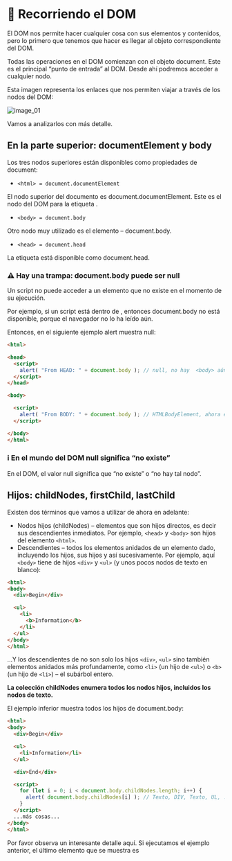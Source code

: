 # 📖 Recorriendo el DOM

El DOM nos permite hacer cualquier cosa con sus elementos y contenidos, pero lo primero que tenemos que hacer es llegar al objeto correspondiente del DOM.

Todas las operaciones en el DOM comienzan con el objeto document. Este es el principal “punto de entrada” al DOM. Desde ahí podremos acceder a cualquier nodo.

Esta imagen representa los enlaces que nos permiten viajar a través de los nodos del DOM:

![image_01]()

Vamos a analizarlos con más detalle.

## En la parte superior: documentElement y body

Los tres nodos superiores están disponibles como propiedades de document:

* `<html> = document.documentElement`

El nodo superior del documento es document.documentElement. Este es el nodo del DOM para la etiqueta <html>.

* `<body> = document.body`

Otro nodo muy utilizado es el elemento <body> – document.body.

* `<head> = document.head`

La etiqueta <head> está disponible como document.head.

### ⚠️ Hay una trampa: document.body puede ser null
Un script no puede acceder a un elemento que no existe en el momento de su ejecución.

Por ejemplo, si un script está dentro de <head>, entonces document.body no está disponible, porque el navegador no lo ha leído aún.

Entonces, en el siguiente ejemplo alert muestra null:

````html
<html>

<head>
  <script>
    alert( "From HEAD: " + document.body ); // null, no hay  <body> aún
  </script>
</head>

<body>

  <script>
    alert( "From BODY: " + document.body ); // HTMLBodyElement, ahora existe
  </script>

</body>
</html>
````

### ℹ️ En el mundo del DOM null significa “no existe”
En el DOM, el valor null significa que “no existe” o “no hay tal nodo”.

## Hijos: childNodes, firstChild, lastChild

Existen dos términos que vamos a utilizar de ahora en adelante:

* Nodos hijos (childNodes) – elementos que son hijos directos, es decir sus descendientes inmediatos. Por ejemplo, `<head>` y `<body>` son hijos del elemento `<html>`.
* Descendientes – todos los elementos anidados de un elemento dado, incluyendo los hijos, sus hijos y así sucesivamente.
Por ejemplo, aquí `<body>` tiene de hijos `<div>` y `<ul>` (y unos pocos nodos de texto en blanco):

````html
<html>
<body>
  <div>Begin</div>

  <ul>
    <li>
      <b>Information</b>
    </li>
  </ul>
</body>
</html>
````

…Y los descendientes de <body> no son solo los hijos `<div>`, `<ul>` sino también elementos anidados más profundamente, como `<li>` (un hijo de `<ul>`) o `<b>` (un hijo de `<li>`) – el subárbol entero.

**La colección childNodes enumera todos los nodos hijos, incluidos los nodos de texto.**

El ejemplo inferior muestra todos los hijos de document.body:

````html
<html>
<body>
  <div>Begin</div>

  <ul>
    <li>Information</li>
  </ul>

  <div>End</div>

  <script>
    for (let i = 0; i < document.body.childNodes.length; i++) {
      alert( document.body.childNodes[i] ); // Texto, DIV, Texto, UL, ..., SCRIPT
    }
  </script>
  ...más cosas...
</body>
</html>
````

Por favor observa un interesante detalle aquí. Si ejecutamos el ejemplo anterior, el último elemento que se muestra es <script>. De hecho, el documento tiene más cosas debajo, pero en el momento de ejecución del script el navegador todavía no lo ha leído, por lo que el script no lo ve.

**Las propiedades firstChild y lastChild dan acceso rápido al primer y al último hijo.**

Son solo atajos. Si existieran nodos hijos, la respuesta siguiente sería siempre verdadera:

````js
elem.childNodes[0] === elem.firstChild
elem.childNodes[elem.childNodes.length - 1] === elem.lastChild
````

También hay una función especial elem.hasChildNodes() para comprobar si hay algunos nodos hijos.

## Colecciones del DOM

Como podemos ver, childNodes parece un array. Pero realmente no es un array, sino más bien una colección – un objeto especial iterable, simil-array.

Hay dos importantes consecuencias de esto:

1.  Podemos usar for..of para iterar sobre él:

````js
for (let node of document.body.childNodes) {
  alert(node); // enseña todos los nodos de la colección
}
````

Eso es porque es iterable (proporciona la propiedad `Symbol.iterator`, como se requiere).

2.  Los métodos de Array no funcionan, porque no es un array:

````js
alert(document.body.childNodes.filter); // undefined (¡No hay método filter!)
`````

La primera consecuencia es agradable. La segunda es tolerable, porque podemos usar Array.from para crear un array “real” desde la colección si es que queremos usar métodos del array:

````js
alert( Array.from(document.body.childNodes).filter ); // función
````

### ⚠️ Las colecciones DOM son solo de lectura
Las colecciones DOM, incluso más-- todas las propiedades de navegación enumeradas en este capítulo son sólo de lectura.

No podemos reemplazar a un hijo por otro elemento asignándolo así childNodes[i] = ....

Cambiar el DOM necesita otros métodos. Los veremos en el siguiente capítulo.

### ⚠️ Las colecciones del DOM están vivas
Casi todas las colecciones del DOM, salvo algunas excepciones, están vivas. En otras palabras, reflejan el estado actual del DOM.

Si mantenemos una referencia a elem.childNodes, y añadimos o quitamos nodos del DOM, entonces estos nodos aparecen en la colección automáticamente.

### ⚠️ No uses for..in para recorrer colecciones
Las colecciones son iterables usando for..of. Algunas veces las personas tratan de utilizar for..in para eso.

Por favor, no lo hagas. El bucle for..in itera sobre todas las propiedades enumerables. Y las colecciones tienen unas propiedades “extra” raramente usadas que normalmente no queremos obtener:

````html
<body>
<script>
  // enseña 0, 1, longitud, item, valores y más cosas.
  for (let prop in document.body.childNodes) alert(prop);
</script>
</body>
````

## Hermanos y el padre

Los hermanos son nodos que son hijos del mismo padre.

Por ejemplo, aquí <head> y <body> son hermanos:

````html
<html>
  <head>...</head><body>...</body>
</html>
<body> se dice que es el hermano “siguiente” o a la “derecha” de <head>,
<head> se dice que es el hermano “anterior” o a la “izquierda” de <body>.
````

El hermano siguiente está en la propiedad nextSibling y el anterior – en previousSibling.

El padre está disponible en parentNode.

Por ejemplo:

````js
// el padre de <body> es <html>
alert( document.body.parentNode === document.documentElement ); // verdadero

// después de <head> va <body>
alert( document.head.nextSibling ); // HTMLBodyElement

// antes de <body> va <head>
alert( document.body.previousSibling ); // HTMLHeadElement
````

## Navegación solo por elementos

Las propiedades de navegación enumeradas abajo se refieren a todos los nodos. Por ejemplo, en childNodes podemos ver nodos de texto, nodos elementos; y si existen, incluso los nodos de comentarios.

Pero para muchas tareas no queremos los nodos de texto o comentarios. Queremos manipular el nodo que representa las etiquetas y formularios de la estructura de la página.

Así que vamos a ver más enlaces de navegación que solo tienen en cuenta los elementos nodos:

![image_02]()

Los enlaces son similares a los de arriba, solo que tienen dentro la palabra Element:

* children – solo esos hijos que tienen el elemento nodo.
* firstElementChild, lastElementChild – el primer y el último elemento hijo.
* previousElementSibling, nextElementSibling – elementos vecinos.
* parentElement – elemento padre.

### ℹ️ ¿Por qué parentElement? ¿Puede el padre no ser un elemento?
La propiedad parentElement devuelve el “elemento” padre, mientras parentNode devuelve “cualquier nodo” padre. Estas propiedades son normalmente las mismas: ambas seleccionan el padre.

Con la excepción de document.documentElement:

````js
alert( document.documentElement.parentNode ); // documento
alert( document.documentElement.parentElement ); // null
````

La razón es que el nodo raíz document.documentElement (<html>) tiene a document como su padre. Pero document no es un elemento nodo, por lo que parentNode lo devuelve y parentElement no lo hace.

Este detalle puede ser útil cuando queramos navegar hacia arriba desde cualquier elemento elem al <html>, pero no hacia el document:

````js
while(elem = elem.parentElement) { // sube hasta <html>
  alert( elem );
}
````

Vamos a modificar uno de los ejemplos de arriba: reemplaza childNodes por children. Ahora enseña solo elementos:

````html
<html>
<body>
  <div>Begin</div>

  <ul>
    <li>Information</li>
  </ul>

  <div>End</div>

  <script>
    for (let elem of document.body.children) {
      alert(elem); // DIV, UL, DIV, SCRIPT
    }
  </script>
  ...
</body>
</html>
````

## Más enlaces: tablas
Hasta ahora hemos descrito las propiedades de navegación básicas.

Ciertos tipos de elementos del DOM pueden tener propiedades adicionales, específicas de su tipo, por conveniencia.

Las tablas son un gran ejemplo de ello, y representan un particular caso importante:

**El elemento <table> soporta estas propiedades (añadidas a las que hemos dado anteriormente):**

* table.rows – la colección de elementos<tr> de la tabla.
* table.caption/tHead/tFoot – referencias a los elementos <caption>, <thead>, <tfoot>.
* table.tBodies – la colección de elementos <tbody> (pueden ser muchos según el estándar, pero siempre habrá al menos uno, aunque no esté en el HTML el navegador lo pondrá en el DOM).
* <thead>, <tfoot>, <tbody> estos elementos proporcionan las propiedades de las filas.

* tbody.rows – la colección dentro de <tr>.

<tr>:

* tr.cells – la colección de celdas <td> y <th> dentro del <tr> dado.
* tr.sectionRowIndex – la posición (índice) del <tr> dado dentro del <thead>/<tbody>/<tfoot> adjunto.
* tr.rowIndex – el número de <tr> en la tabla en su conjunto (incluyendo todas las filas de una tabla).

<td> and <th>:

* td.cellIndex – el número de celdas dentro del adjunto <tr>.
Un ejemplo de uso:

````html
<table id="table">
  <tr>
    <td>one</td><td>two</td>
  </tr>
  <tr>
    <td>three</td><td>four</td>
  </tr>
</table>

<script>
  // seleccionar td con "dos" (primera fila, segunda columna)
  let td = table.rows[0].cells[1];
  td.style.backgroundColor = "red"; // destacarlo
</script>
````

La especificación: tabular data.

También hay propiedades de navegación adicionales para los formularios HTML. Las veremos más adelante cuando empecemos a trabajar con los formularios.

## Resumen

Dado un nodo del DOM, podemos ir a sus inmediatos vecinos utilizando las propiedades de navegación.

Hay dos conjuntos principales de ellas:

* Para todos los nodos: parentNode, childNodes, firstChild, lastChild, previousSibling, nextSibling.
* Para los nodos elementos: parentElement, children, firstElementChild, lastElementChild, previousElementSibling, nextElementSibling.

Algunos tipos de elementos del DOM, por ejemplo las tablas, proveen propiedades adicionales y colecciones para acceder a su contenido.

# ✅ Tareas

## DOM children

Mira esta página:

````html
<html>
<body>
  <div>Users:</div>
  <ul>
    <li>John</li>
    <li>Pete</li>
  </ul>
</body>
</html>
````

Para cada una de las siguientes preguntas, da al menos una forma de cómo acceder a ellos:

¿El nodo <div> del DOM?
¿El nodo <ul> del DOM?
El segundo <li> (con Pete)?

[solución]()

## La pregunta de los hermanos

Si elem – es un elemento nodo arbitrario del DOM…

¿Es cierto que elem.lastChild.nextSibling siempre es null?
¿Es cierto que elem.children[0].previousSibling siempre es null ?

[solución]()

## Seleccionar todas las celdas diagonales

Escribe el código para pintar todas las celdas diagonales de rojo.

Necesitarás obtener todas las `<td>` de la `<table>` y pintarlas usando el código:

````html
  // td debe ser la referencia a la celda de la tabla
  td.style.backgroundColor = 'red';
````

El resultado debe ser:

![image_03]()

[solución]()
  
---
[⬅️ volver](https://github.com/VictorHugoAguilar/javascript-interview-questions-explained/blob/main/theory-documento/readme.md)
